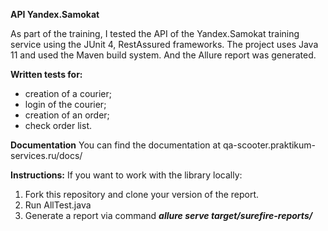 **API Yandex.Samokat**

As part of the training, I tested the API of the Yandex.Samokat training service using the JUnit 4, RestAssured frameworks.
The project uses Java 11 and used the Maven build system. And the Allure report was generated.
 
**Written tests for:**
- creation of a courier;
- login of the courier;
- creation of an order;
- check order list. 

**Documentation**
You can find the documentation at qa-scooter.praktikum-services.ru/docs/

**Instructions:**
If you want to work with the library locally:
1. Fork this repository and clone your version of the report. 
2. Run AllTest.java
3. Generate a report via command 
***allure serve target/surefire-reports/***

